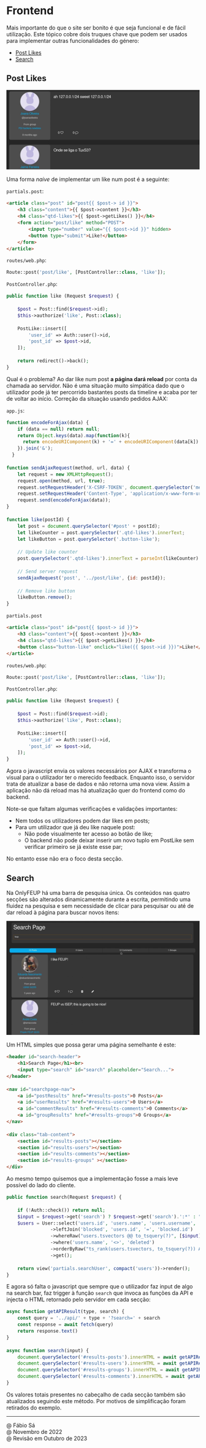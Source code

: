 # Frontend

Mais importante do que o site ser bonito é que seja funcional e de fácil utilização. Este tópico cobre dois truques chave que podem ser usados para implementar outras funcionalidades do género:

- [Post Likes](#post-likes)
- [Search](#search)

## Post Likes

![Likes](../Images/PostLikes.png)

Uma forma *naive* de implementar um like num post é a seguinte:

`partials.post`:

```html
<article class="post" id="post{{ $post-> id }}">
    <h3 class="content">{{ $post->content }}</h3>
    <h4 class="qtd-likes">{{ $post->getLikes() }}</h4>
    <form action="post/like" method="POST">
        <input type="number" value="{{ $post->id }}" hidden>
        <button type="submit">Like!</button>
    </form>
</article>
```

`routes/web.php`:

```php
Route::post('post/like', [PostController::class, 'like']);
```

`PostController.php`:

```php
public function like (Request $request) {
      
    $post = Post::find($request->id);
    $this->authorize('like', Post::class);

    PostLike::insert([
        'user_id' => Auth::user()->id,
        'post_id' => $post->id,
    ]);

    return redirect()->back();
}
```

Qual é o problema? Ao dar like num post **a página dará reload** por conta da chamada ao servidor. Não é uma situação muito simpática dado que o utilizador pode já ter percorrido bastantes posts da timeline e acaba por ter de voltar ao início. Correção da situação usando pedidos AJAX:

`app.js`:

```js
function encodeForAjax(data) {
    if (data == null) return null;
    return Object.keys(data).map(function(k){
      return encodeURIComponent(k) + '=' + encodeURIComponent(data[k])
    }).join('&');
  }
  
function sendAjaxRequest(method, url, data) {
    let request = new XMLHttpRequest();
    request.open(method, url, true);
    request.setRequestHeader('X-CSRF-TOKEN', document.querySelector('meta[name="csrf-token"]').content);
    request.setRequestHeader('Content-Type', 'application/x-www-form-urlencoded');
    request.send(encodeForAjax(data));
}

function like(postId) {
    let post = document.querySelector('#post' + postId);
    let likeCounter = post.querySelector('.qtd-likes').innerText;
    let likeButton = post.querySelector('.button-like');

    // Update like counter
    post.querySelector('.qtd-likes').innerText = parseInt(likeCounter) + 1;

    // Send server request
    sendAjaxRequest('post', '../post/like', {id: postId});

    // Remove like button
    likeButton.remove();
}
```

`partials.post`

```html
<article class="post" id="post{{ $post-> id }}">
    <h3 class="content">{{ $post->content }}</h3>
    <h4 class="qtd-likes">{{ $post->getLikes() }}</h4>
    <button class="button-like" onclick="like({{ $post->id }})">Like!</button>
</article>
```

`routes/web.php`:

```php
Route::post('post/like', [PostController::class, 'like']);
```

`PostController.php`:

```php
public function like (Request $request) {
      
    $post = Post::find($request->id);
    $this->authorize('like', Post::class);

    PostLike::insert([
        'user_id' => Auth::user()->id,
        'post_id' => $post->id,
    ]);
}
```

Agora o javascript envia os valores necessários por AJAX e transforma o visual para o utilizador ter o merecido feedback. Enquanto isso, o servidor trata de atualizar a base de dados e não retorna uma nova view. Assim a aplicação não dá reload mas há atualização quer do frontend como do backend.

Note-se que faltam algumas verificações e validações importantes:

- Nem todos os utilizadores podem dar likes em posts;
- Para um utilizador que já deu like naquele post:
    - Não pode visualmente ter acesso ao botão de like;
    - O backend não pode deixar inserir um novo tuplo em PostLike sem verificar primeiro se já existe esse par;

No entanto esse não era o foco desta secção.

## Search

Na OnlyFEUP há uma barra de pesquisa única. Os conteúdos nas quatro secções são alterados dinamicamente durante a escrita, permitindo uma fluidez na pesquisa e sem necessidade de clicar para pesquisar ou até de dar reload à página para buscar novos itens:

![Search](../Images/Search.png)

Um HTML simples que possa gerar uma página semelhante é este:

```html
<header id="search-header">
    <h1>Search Page</h1><br>
    <input type="search" id="search" placeholder="Search...">
</header>

<nav id="searchpage-nav">
    <a id="postResults" href="#results-posts">0 Posts</a>
    <a id="userResults" href="#results-users">0 Users</a>
    <a id="commentResults" href="#results-comments">0 Comments</a>
    <a id="groupResults" href="#results-groups">0 Groups</a>
</nav>

<div class="tab-content">
    <section id="results-posts"></section>
    <section id="results-users"></section>
    <section id="results-comments"></section>
    <section id="results-groups" ></section>
</div>
```

Ao mesmo tempo quisemos que a implementação fosse a mais leve possível do lado do cliente.


```php
public function search(Request $request) {
        
    if (!Auth::check()) return null;
    $input = $request->get('search') ? $request->get('search').':*' : "*";
    $users = User::select('users.id', 'users.name', 'users.username', 'blocked.id AS blocked')
                ->leftJoin('blocked', 'users.id', '=', 'blocked.id')
                ->whereRaw("users.tsvectors @@ to_tsquery(?)", [$input])
                ->where('users.name', '<>', 'deleted')
                ->orderByRaw("ts_rank(users.tsvectors, to_tsquery(?)) ASC", [$input])
                ->get();

    return view('partials.searchUser', compact('users'))->render();
}
```

E agora só falta o javascript que sempre que o utilizador faz input de algo na search bar, faz trigger à função `search` que invoca as funções da API e injecta o HTML retornado pelo servidor em cada secção:

```js
async function getAPIResult(type, search) {
    const query = '../api/' + type + '?search=' + search
    const response = await fetch(query)
    return response.text()
}

async function search(input) {
    document.querySelector('#results-posts').innerHTML = await getAPIResult('post', input);
    document.querySelector('#results-users').innerHTML = await getAPIResult('user', input)
    document.querySelector('#results-groups').innerHTML = await getAPIResult('group', input)
    document.querySelector('#results-comments').innerHTML = await getAPIResult('comment', input)
}
```

Os valores totais presentes no cabeçalho de cada secção também são atualizados seguindo este método. Por motivos de simplificação foram retirados do exemplo.

---

@ Fábio Sá <br>
@ Novembro de 2022 <br>
@ Revisão em Outubro de 2023